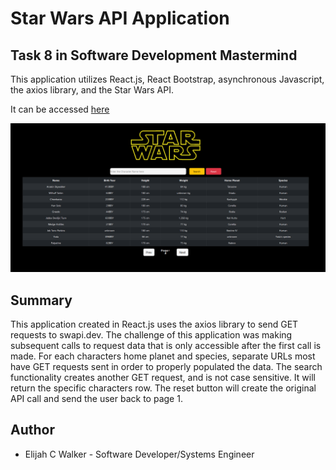 # Star Wars API Application

## Task 8 in Software Development Mastermind

This application utilizes React.js, React Bootstrap, asynchronous Javascript, the axios library, and the Star Wars API.

It can be accessed [here]('https://star-wars-api-ecw.herokuapp.com/')

![Star Wars Api](./src/components/Images/swapiTN.png)

## Summary

This application created in React.js uses the axios library to send GET requests to swapi.dev. The challenge of this application was making subsequent calls to request data that is only accessible after the first call is made. For each characters home planet and species, separate URLs most have GET requests sent in order to properly populated the data. The search functionality creates another GET request, and is not case sensitive. It will return the specific characters row. The reset button will create the original API call and send the user back to page 1.

## Author

-   Elijah C Walker - Software Developer/Systems Engineer
